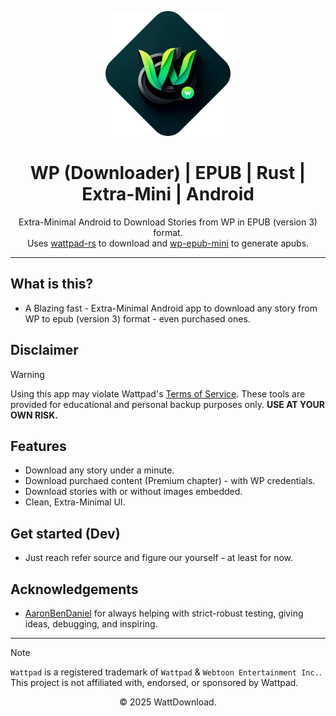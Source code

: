 <p align="center">
  <img src="../logo.png" alt="WattDownload Logo" width="200px">
</p>

<h1 align="center">WP (Downloader) | EPUB | Rust | Extra-Mini | Android</h1>

<p align="center">
  Extra-Minimal Android to Download Stories from WP in EPUB (version 3) format. <br/>
  Uses <a href="../wp-backend-rs-emini/wattpad-rs/">wattpad-rs</a> to download and <a href="../wp-backend-rs-emini/wp-epub-mini">wp-epub-mini</a> to generate apubs.
</p>

---

## What is this?
- A Blazing fast - Extra-Minimal Android app to download any story from WP to epub (version 3) format - even purchased ones.

## Disclaimer
> [!WARNING]
> Using this app may violate Wattpad's [Terms of Service](https://policies.wattpad.com/terms/). These tools are provided for educational and personal backup purposes only. **USE AT YOUR OWN RISK.**

## Features
- Download any story under a minute.
- Download purchaed content (Premium chapter) - with WP credentials.
- Download stories with or without images embedded.
- Clean, Extra-Minimal UI.

## Get started (Dev)
- Just reach refer source and figure our yourself - at least for now.

## Acknowledgements
- [AaronBenDaniel](https://github.com/AaronBenDaniel) for always helping with strict-robust testing, giving ideas, debugging, and inspiring.

---

> [!NOTE]
> `Wattpad` is a registered trademark of `Wattpad` & `Webtoon Entertainment Inc.`. This project is not affiliated with, endorsed, or sponsored by Wattpad.

<p align="center">© 2025 WattDownload.</p>
